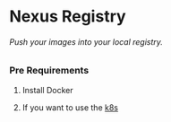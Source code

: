# Nexus Registry

###### Push your images into your local registry.

### Pre Requirements

1. Install Docker

2. If you want to use the [k8s](./k8s/) 